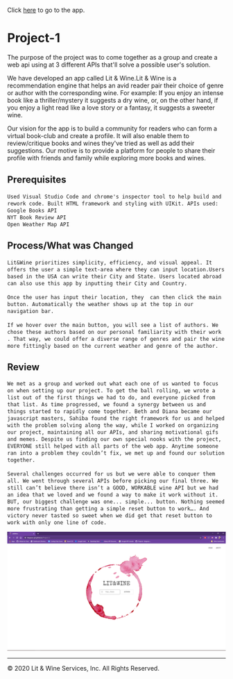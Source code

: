 
Click [here](https://dianalrs.github.io/Lit-Wine-App/) to go to the app. 

# Project-1

The purpose of the project was to come together as a group and create a web api using at 3 different APIs that'll solve a possible user's solution.

We have developed an app called Lit & Wine.Lit & Wine is a recommendation engine that helps an avid reader pair their choice of genre or author with the corresponding wine. For example: If you enjoy an intense book like a thriller/mystery it suggests a dry wine, or, on the other hand, if you enjoy a light read like a love story or a fantasy, it suggests a sweeter wine.

Our vision for the app is to build a community for readers who can form a virtual book-club and create a profile. It will also enable them to review/critique books and wines they've tried as well as add their suggestions. Our motive is to provide a platform for people to share their profile with friends and family while exploring more books and wines.

## Prerequisites

```
Used Visual Studio Code and chrome's inspector tool to help build and rework code. Built HTML framework and styling with UIKit. APIs used: 
Google Books API
NYT Book Review API
Open Weather Map API

```

## Process/What was Changed

```
Lit&Wine prioritizes simplicity, efficiency, and visual appeal. It offers the user a simple text-area where they can input location.Users based in the USA can write their City and State. Users located abroad can also use this app by inputting their City and Country. 

Once the user has input their location, they  can then click the main button. Automatically the weather shows up at the top in our navigation bar. 

If we hover over the main button, you will see a list of authors. We chose these authors based on our personal familiarity with their work . That way, we could offer a diverse range of genres and pair the wine more fittingly based on the current weather and genre of the author.

```

## Review

```
We met as a group and worked out what each one of us wanted to focus on when setting up our project. To get the ball rolling, we wrote a list out of the first things we had to do, and everyone picked from that list. As time progressed, we found a synergy between us and things started to rapidly come together. Beth and Diana became our javascript masters, Sahiba found the right framework for us and helped with the problem solving along the way, while I worked on organizing our project, maintaining all our APIs, and sharing motivational gifs and memes. Despite us finding our own special nooks with the project, EVERYONE still helped with all parts of the web app. Anytime someone ran into a problem they couldn’t fix, we met up and found our solution together. 

Several challenges occurred for us but we were able to conquer them all. We went through several APIs before picking our final three. We still can’t believe there isn’t a GOOD, WORKABLE wine API but we had an idea that we loved and we found a way to make it work without it. BUT, our biggest challenge was one... simple... button. Nothing seemed more frustrating than getting a simple reset button to work…. And victory never tasted so sweet when we did get that reset button to work with only one line of code. 

```

![screenshot](assets/images/Capture.png)

- - -
© 2020 Lit & Wine Services, Inc. All Rights Reserved.
